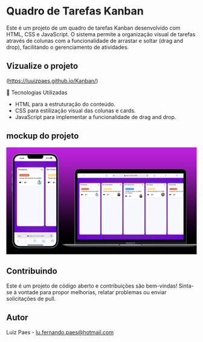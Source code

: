# Quadro de Tarefas Kanban

Este é um projeto de um quadro de tarefas Kanban desenvolvido com HTML, CSS e JavaScript. O sistema permite a organização visual de tarefas através de colunas com a funcionalidade de arrastar e soltar (drag and drop), 
facilitando o gerenciamento de atividades.

## Vizualize o projeto
(https://luuizpaes.github.io/Kanban/)

🚀 Tecnologias Utilizadas
- HTML para a estruturação do conteúdo.
- CSS para estilização visual das colunas e cards.
- JavaScript para implementar a funcionalidade de drag and drop.


## mockup do projeto
<img src="https://github.com/LuuizPaes/Kanban/blob/main/src/images/mockup-kanban.png?raw=true" alt="mockup-peoject">

## Contribuindo

Este é um projeto de código aberto e contribuições são bem-vindas! Sinta-se à vontade para propor melhorias, relatar problemas ou enviar solicitações de pull.

## Autor

Luiz Paes - lu.fernando.paes@hotmail.com
